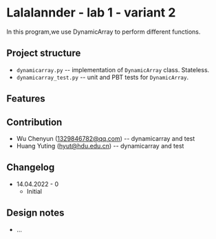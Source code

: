 
# Lalalannder - lab 1 - variant 2
  In this program,we use DynamicArray to perform different functions.

## Project structure

- `dynamicarray.py` -- implementation of `DynamicArray` class.
   Stateless.
- `dynamicarray_test.py` -- unit and PBT tests for `DynamicArray`.

## Features
## Contribution

- Wu Chenyun (1329846782@qq.com) -- dynamicarray and test
- Huang Yuting (hyut@hdu.edu.cn) -- dynamicarray and test

## Changelog

- 14.04.2022 - 0
  - Initial

## Design notes

- ...
